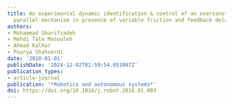 ```yaml
---
title: An experimental dynamic identification & control of an overconstrained 3-DOF
  parallel mechanism in presence of variable friction and feedback delay
authors:
- Mohammad Sharifzadeh
- Mehdi Tale Masouleh
- Ahmad Kalhor
- Pourya Shahverdi
date: '2018-01-01'
publishDate: '2024-12-02T01:59:54.051087Z'
publication_types:
- article-journal
publication: '*Robotics and autonomous systems*'
doi: https://doi.org/10.1016/j.robot.2018.01.003
---
```

